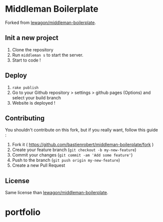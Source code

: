 # Middleman Boilerplate
Forked from [lewagon/middleman-boilerplate](https://github.com/lewagon/middleman-boilerplate).

## Init a new project
1. Clone the repository
2. Run `middleman s` to start the server.
3. Start to code !

## Deploy
1. `rake publish`
2. Go to your Github repository > settings > github pages (Options) and select your build branch
3. Website is deployed !

## Contributing
You shouldn't contribute on this fork, but if you really want, follow this guide :

1. Fork it ( https://github.com/bastienrobert/middleman-boilerplate/fork )
2. Create your feature branch (`git checkout -b my-new-feature`)
3. Commit your changes (`git commit -am 'Add some feature'`)
4. Push to the branch (`git push origin my-new-feature`)
5. Create a new Pull Request

## License
Same license than [lewagon/middleman-boilerplate](https://github.com/lewagon/middleman-boilerplate).
# portfolio
